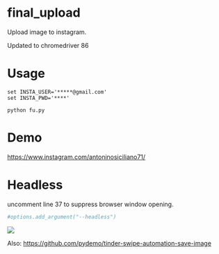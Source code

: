 # final_upload
Upload image to instagram.

Updated to chromedriver 86

# Usage

```
set INSTA_USER='*****@gmail.com'
set INSTA_PWD='****'

python fu.py
```
# Demo

https://www.instagram.com/antoninosiciliano71/


# Headless
uncomment line 37 to suppress browser window opening.

```Python
#options.add_argument("--headless")
```


[<img src="https://www.buymeacoffee.com/assets/img/custom_images/orange_img.png">](https://www.buymeacoffee.com/0nJ32Xg)



Also: https://github.com/pydemo/tinder-swipe-automation-save-image
